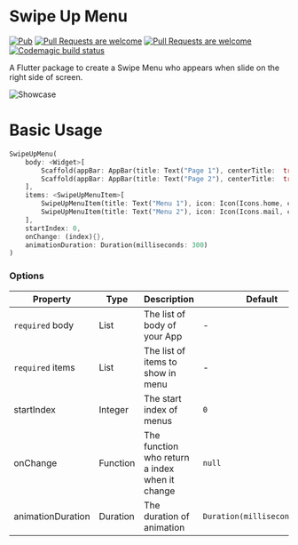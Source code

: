 # Swipe Up Menu
[![Pub](https://img.shields.io/pub/v/swipe_up_menu.svg)](https://pub.dev/packages/swipe_up_menu)
[![Pull Requests are welcome](https://img.shields.io/badge/license-MIT-blue)](https://github.com/rod90ad/swipe_up_menu/blob/master/LICENSE)
[![Pull Requests are welcome](https://img.shields.io/badge/PRs-welcome-brightgreen)](https://github.com/rod90ad/swipe_up_menu/pulls)
[![Codemagic build status](https://api.codemagic.io/apps/5e2ef0fa151bb635435f124a/5e2ef0fa151bb635435f1249/status_badge.svg)](https://codemagic.io/apps/5e2ef0fa151bb635435f124a/5e2ef0fa151bb635435f1249/latest_build)

A Flutter package to create a Swipe Menu who appears when slide on the right side of screen.

![Showcase](https://i.imgur.com/j5rhcvF.gif)

# Basic Usage

```dart
SwipeUpMenu(
    body: <Widget>[
        Scaffold(appBar: AppBar(title: Text("Page 1"), centerTitle:  true), backgroundColor: Colors.blue),
        Scaffold(appBar: AppBar(title: Text("Page 2"), centerTitle:  true), backgroundColor: Colors.yellow),
    ],
    items: <SwipeUpMenuItem>[
        SwipeUpMenuItem(title: Text("Menu 1"), icon: Icon(Icons.home, color: Colors.white), backgroundColor: Colors.blue),
        SwipeUpMenuItem(title: Text("Menu 2"), icon: Icon(Icons.mail, color: Colors.white), backgroundColor: Colors.yellow),
    ],
    startIndex: 0,
    onChange: (index){},
    animationDuration: Duration(milliseconds: 300)
)
```

### Options

| Property | Type | Description | Default |
|----------|------|-------------|---------|
| `required` body | List<Widget> | The list of body of your App | -
| `required` items | List<SwipeUpMenuItem> | The list of items to show in menu | -
| startIndex | Integer | The start index of menus | `0`
| onChange | Function | The function who return a index when it change | `null`
| animationDuration | Duration | The duration of animation | `Duration(milliseconds:300)`